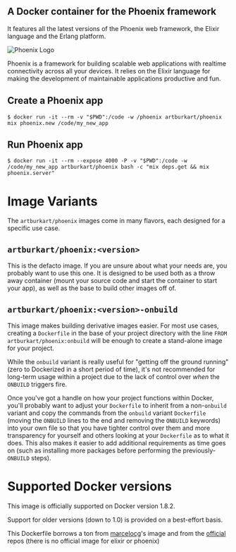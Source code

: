 ## A Docker container for the Phoenix framework

It features all the latest versions of the Phoenix web framework, the Elixir language and the Erlang platform.

![Phoenix Logo](https://www.filepicker.io/api/file/9prSmznZTiaRRmI3t89E)

Phoenix is a framework for building scalable web applications with realtime connectivity across all your devices. It relies on the Elixir language for making the development of maintainable applications productive and fun.

## Create a Phoenix app

```console
$ docker run -it --rm -v "$PWD":/code -w /phoenix artburkart/phoenix mix phoenix.new /code/my_new_app
```

## Run Phoenix app
```console
$ docker run -it --rm --expose 4000 -P -v "$PWD":/code -w /code/my_new_app artburkart/phoenix bash -c "mix deps.get && mix phoenix.server"
```

# Image Variants

The `artburkart/phoenix` images come in many flavors, each designed for a specific use case.

## `artburkart/phoenix:<version>`

This is the defacto image. If you are unsure about what your needs are, you probably want to use this one. It is designed to be used both as a throw away container (mount your source code and start the container to start your app), as well as the base to build other images off of.

## `artburkart/phoenix:<version>-onbuild`

This image makes building derivative images easier. For most use cases, creating a `Dockerfile` in the base of your project directory with the line `FROM artburkart/phoenix:onbuild` will be enough to create a stand-alone image for your project.

While the `onbuild` variant is really useful for "getting off the ground running" (zero to Dockerized in a short period of time), it's not recommended for long-term usage within a project due to the lack of control over *when* the `ONBUILD` triggers fire.

Once you've got a handle on how your project functions within Docker, you'll probably want to adjust your `Dockerfile` to inherit from a non-`onbuild` variant and copy the commands from the `onbuild` variant `Dockerfile` (moving the `ONBUILD` lines to the end and removing the `ONBUILD` keywords) into your own file so that you have tighter control over them and more transparency for yourself and others looking at your `Dockerfile` as to what it does. This also makes it easier to add additional requirements as time goes on (such as installing more packages before performing the previously-`ONBUILD` steps).

# Supported Docker versions

This image is officially supported on Docker version 1.8.2.

Support for older versions (down to 1.0) is provided on a best-effort basis.

This Dockerfile borrows a ton from [marcelocg](https://hub.docker.com/r/marcelocg/phoenix/)'s image and from the [official](https://hub.docker.com/explore/) repos (there is no official image for elixir or phoenix)
